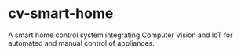 # cv-smart-home
A smart home control system integrating Computer Vision and IoT for automated and manual control of appliances.
